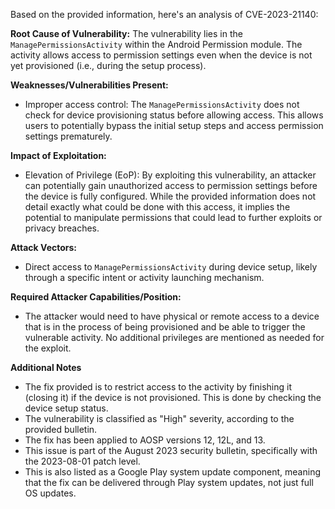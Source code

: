 Based on the provided information, here's an analysis of CVE-2023-21140:

**Root Cause of Vulnerability:**
The vulnerability lies in the `ManagePermissionsActivity` within the Android Permission module. The activity allows access to permission settings even when the device is not yet provisioned (i.e., during the setup process).

**Weaknesses/Vulnerabilities Present:**
- Improper access control: The `ManagePermissionsActivity` does not check for device provisioning status before allowing access. This allows users to potentially bypass the initial setup steps and access permission settings prematurely.

**Impact of Exploitation:**
- Elevation of Privilege (EoP): By exploiting this vulnerability, an attacker can potentially gain unauthorized access to permission settings before the device is fully configured. While the provided information does not detail exactly what could be done with this access, it implies the potential to manipulate permissions that could lead to further exploits or privacy breaches.

**Attack Vectors:**
- Direct access to `ManagePermissionsActivity` during device setup, likely through a specific intent or activity launching mechanism.

**Required Attacker Capabilities/Position:**
- The attacker would need to have physical or remote access to a device that is in the process of being provisioned and be able to trigger the vulnerable activity. No additional privileges are mentioned as needed for the exploit.

**Additional Notes**
- The fix provided is to restrict access to the activity by finishing it (closing it) if the device is not provisioned. This is done by checking the device setup status.
- The vulnerability is classified as "High" severity, according to the provided bulletin.
- The fix has been applied to AOSP versions 12, 12L, and 13.
- This issue is part of the August 2023 security bulletin, specifically with the 2023-08-01 patch level.
- This is also listed as a Google Play system update component, meaning that the fix can be delivered through Play system updates, not just full OS updates.